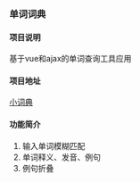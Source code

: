 ### 单词词典
#### 项目说明
基于vue和ajax的单词查询工具应用

#### 项目地址
[小词典]()

#### 功能简介
1. 输入单词模糊匹配
2. 单词释义、发音、例句
3. 例句折叠
